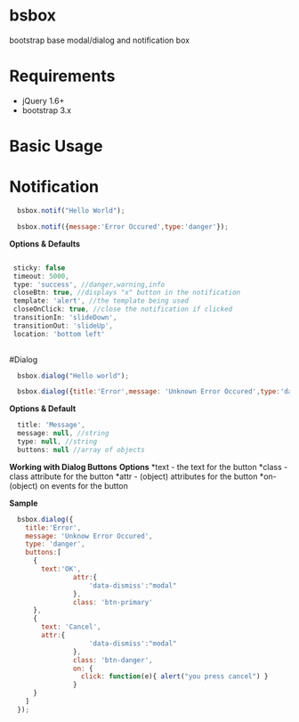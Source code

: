# bsbox
bootstrap base modal/dialog and notification box

# Requirements
- jQuery 1.6+
- bootstrap 3.x

Basic Usage
============

# Notification
```javascript
  bsbox.notif("Hello World");
```
```javascript
  bsbox.notif({message:'Error Occured',type:'danger'});
```

**Options & Defaults**
```javascript

 sticky: false
 timeout: 5000,
 type: 'success', //danger,warning,info
 closeBtn: true, //displays "x" button in the notification
 template: 'alert', //the template being used
 closeOnClick: true, //close the notification if clicked
 transitionIn: 'slideDown',
 transitionOut: 'slideUp',
 location: 'bottom left'
 
```

#Dialog
```javascript
  bsbox.dialog("Hello world");
```

```javascript
  bsbox.dialog({title:'Error',message: 'Unknown Error Occured',type:'danger'});
```

**Options & Default**
```javascript
  title: 'Message',
  message: null, //string
  type: null, //string
  buttons: null //array of objects
```
**Working with Dialog Buttons**
 **Options** 
*text - the text for the button
*class - class attribute for the button
*attr - (object) attributes for the button
*on- (object) on events for the button

**Sample**
```javascript
  bsbox.dialog({
    title:'Error',
    message: 'Unknow Error Occured',
    type: 'danger',
    buttons:[
      {
        text:'OK',
				attr:{
					'data-dismiss':"modal"
				},
				class: 'btn-primary'
      },
      {
        text: 'Cancel',
        attr:{
					'data-dismiss':"modal"
				},
				class: 'btn-danger',
				on: {
				  click: function(e){ alert("you press cancel") }
				}
      }
    ]
  });
```
